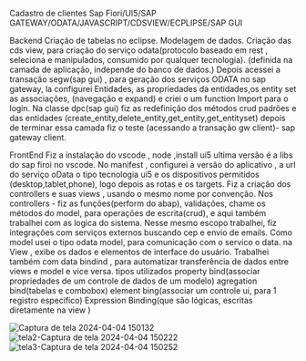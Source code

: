 Cadastro de clientes Sap Fiori/UI5/SAP GATEWAY/ODATA/JAVASCRIPT/CDSVIEW/ECPLIPSE/SAP GUI


Backend
Criação de tabelas no eclipse.
Modelagem de dados.
Criação das cds view, para criação do serviço odata(protocolo baseado em rest , seleciona e manipulados, consumido por qualquer tecnologia). (definida na camada de aplicação, independe do banco de dados.)
Depois acessei a transação segw(sap gui) , para geração dos serviços ODATA no sap gateway, la configurei 
Entidades, as propriedades da entidades,os entity set as associações, (navegação e expand) e criei o um function Import para o login. 
Na classe dpc(sap gui) fiz as redefinição dos métodos crud padrões e das entidades (create_entity,delete_entity,get_entity,get_entityset) 
depois de terminar essa camada fiz o teste (acessando a transação gw client)-  sap gateway client.

FrontEnd
Fiz a instalação do vscode , node ,install ui5 ultima versão é a libs do sap firoi no vscode.
No manifest , configurei a versão do aplicativo , a url do serviço oData
o tipo tecnologia ui5 e os dispositivos permitidos (desktop,tablet,phone), logo depois as rotas e os targets.
Fiz a criação dos controllers e suas views , usando o mesmo nome por convenção.
Nos controllers -  fiz as funções(perform do abap), validações, chame os métodos do model, para operações de escrita(crud), e aqui também trabalhei com as logica do sistema. 
Nesse mesmo escopo trabalhei, fiz integrações com serviços externos buscando cep e envio de emails.
Como model usei o tipo odata model, para comunicação com o servico o data.
na View , exibe os dados e elementos de interface do usuário.
Trabalhei também com data bindind , para automatizar transferência de dados entre views e model e vice versa.
tipos utilizados
property bind(associar propriedades de um controle de dados de um modelo)
agregation bind(tabelas e combobox)
element bing(associar um controle ui, para 1 registro específico)
Expression Binding(que são lógicas, escritas diretamente na view )




![Captura de tela 2024-04-04 150132](https://github.com/rodrigo05190/Cadastro-de-Clientes---Front-end-Fiori-ui5/assets/130502125/7a48f5e3-b4f3-43cf-8164-092a1f63b0c7)
![tela2-Captura de tela 2024-04-04 150222](https://github.com/rodrigo05190/Cadastro-de-Clientes---Front-end-Fiori-ui5/assets/130502125/fcbda390-a639-46b2-a1da-55de1a713d64)
![tela3-Captura de tela 2024-04-04 150252](https://github.com/rodrigo05190/Cadastro-de-Clientes---Front-end-Fiori-ui5/assets/130502125/d97b5872-68ae-4d03-9052-8039fcbfc1a6)


